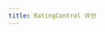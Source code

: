 ```yaml
---
title: RatingControl 评分
---
```

<ClientOnly>
<template>
  <show-components title="类型" :linesOfCode="25">
      <show-components-item label="RatingControl">
          <RatingControl />
          <RatingControl
               :iconStyle="{ fontSize: 48 }"
               :iconRatedStyle="{ color: 'yellowgreen' }"
               icon="HeartFillLegacy"
               v-model="a"
               :maxRating="4"
          />
          <RatingControl
               icon="HighlightLegacy"
               isReadOnly
               label="ReadOnly"
               v-model="a"
               :maxRating="7"
           />
      </show-components-item>
<template slot="code">

```vue
<template>
</template>
<script>
export default {
};
</script>
```
</template>
  </show-components>
</template>
</ClientOnly>

<script>
export default {
  data() {
    return {
      a: 1.25
    }
  },
  created() {
    //debugger
  },
  watch:{
    a(v){
    console.log(v)
    }
  }
};
</script>
